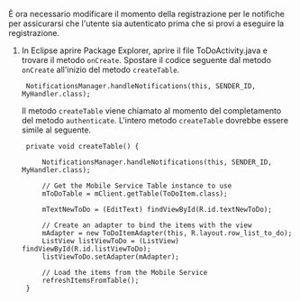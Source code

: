 
È ora necessario modificare il momento della registrazione per le notifiche per assicurarsi che l'utente sia autenticato prima che si provi a eseguire la registrazione.


1. In Eclipse aprire Package Explorer, aprire il file ToDoActivity.java e trovare il metodo `onCreate`. Spostare il codice seguente dal metodo `onCreate` all'inizio del metodo `createTable`.

        NotificationsManager.handleNotifications(this, SENDER_ID, MyHandler.class);

     Il metodo `createTable` viene chiamato al momento del completamento del metodo `authenticate`. L'intero metodo `createTable` dovrebbe essere simile al seguente.

        private void createTable() {
        
            NotificationsManager.handleNotifications(this, SENDER_ID, MyHandler.class);
        
            // Get the Mobile Service Table instance to use
            mToDoTable = mClient.getTable(ToDoItem.class);
            
            mTextNewToDo = (EditText) findViewById(R.id.textNewToDo);
            
            // Create an adapter to bind the items with the view
            mAdapter = new ToDoItemAdapter(this, R.layout.row_list_to_do);
            ListView listViewToDo = (ListView) findViewById(R.id.listViewToDo);
            listViewToDo.setAdapter(mAdapter);
            
            // Load the items from the Mobile Service
            refreshItemsFromTable();
        }	

<!---HONumber=July15_HO4-->